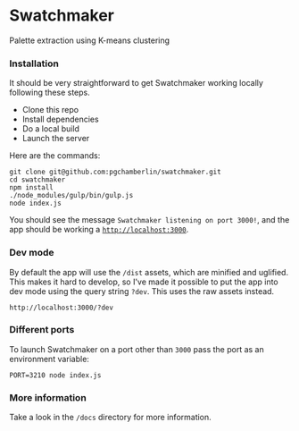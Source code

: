 # Swatchmaker

Palette extraction using K-means clustering

### Installation

It should be very straightforward to get Swatchmaker working locally following these steps.

 * Clone this repo
 * Install dependencies
 * Do a local build
 * Launch the server

Here are the commands:

```
git clone git@github.com:pgchamberlin/swatchmaker.git
cd swatchmaker
npm install
./node_modules/gulp/bin/gulp.js
node index.js
```

You should see the message `Swatchmaker listening on port 3000!`, and the app should be working a [`http://localhost:3000`](http://localhost:3000).

### Dev mode

By default the app will use the `/dist` assets, which are minified and uglified. This makes it hard to develop, so I've made it possible to put the app into dev mode using the query string `?dev`. This uses the raw assets instead.

```
http://localhost:3000/?dev
```

### Different ports

To launch Swatchmaker on a port other than `3000` pass the port as an environment variable:

```
PORT=3210 node index.js
```

### More information

Take a look in the `/docs` directory for more information.
